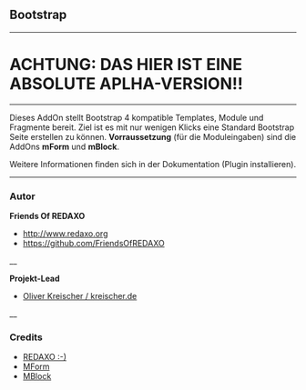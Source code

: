 ## Bootstrap

---

ACHTUNG: DAS HIER IST EINE ABSOLUTE APLHA-VERSION!!
====

---

Dieses AddOn stellt Bootstrap 4 kompatible Templates, Module und Fragmente bereit. Ziel ist es mit nur wenigen Klicks eine Standard Bootstrap Seite erstellen zu können. **Vorraussetzung** (für die Moduleingaben) sind die AddOns **mForm** und **mBlock**.

Weitere Informationen finden sich in der Dokumentation (Plugin installieren).

---

### Autor  ###

**Friends Of REDAXO**

* http://www.redaxo.org
* https://github.com/FriendsOfREDAXO

__

**Projekt-Lead**

* [Oliver Kreischer / kreischer.de](http://kreischer.de)

__

### Credits ###

* [REDAXO :-)](https://redaxo.org)
* [MForm](https://github.com/FriendsOfREDAXO/mform)
* [MBlock](https://github.com/FriendsOfREDAXO/mblock)
